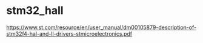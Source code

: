# stm32_hall

https://www.st.com/resource/en/user_manual/dm00105879-description-of-stm32f4-hal-and-ll-drivers-stmicroelectronics.pdf
